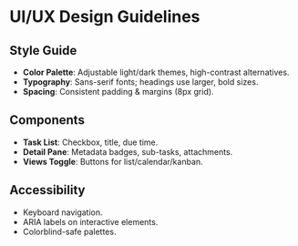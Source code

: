 # UI/UX Design Guidelines

## Style Guide
- **Color Palette**: Adjustable light/dark themes, high-contrast alternatives.
- **Typography**: Sans-serif fonts; headings use larger, bold sizes.
- **Spacing**: Consistent padding & margins (8px grid).

## Components
- **Task List**: Checkbox, title, due time.
- **Detail Pane**: Metadata badges, sub-tasks, attachments.
- **Views Toggle**: Buttons for list/calendar/kanban.

## Accessibility
- Keyboard navigation.
- ARIA labels on interactive elements.
- Colorblind-safe palettes.
